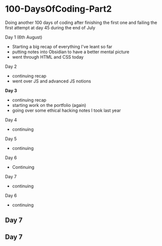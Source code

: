 # 100-DaysOfCoding-Part2
Doing another 100 days of coding after finishing the first one and failing the first attempt at day 45 during the end of July

Day 1 (6th August)
- Starting a big recap of everything I've leant so far
- putting notes into Obsidian to have a better mental picture 
- went through HTML and CSS today

Day 2
- continuing recap
- went over JS and advanced JS notions

**Day 3**
- continuing recap
- starting work on the portfolio (again)
- going over some ethical hacking notes I took last year

Day 4
- continuing 

Day 5
- continuing

Day 6
- Continuing

Day 7
- continuing

Day 6
- continuing

Day 7
- 

Day 7
-
